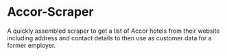# Accor-Scraper
A quickly assembled scraper to get a list of Accor hotels from their website including address and contact details to then use as customer data for a former employer.

